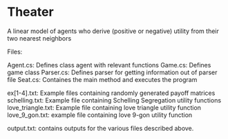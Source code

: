 # Theater
A linear model of agents who derive (positive or negative) utility from their two nearest neighbors

Files:

Agent.cs: Defines class agent with relevant functions
Game.cs: Defines game class
Parser.cs: Defines parser for getting information out of parser file
Seat.cs: Containes the main method and executes the program

ex[1-4].txt: Example files containing randomly generated payoff matrices
schelling.txt: Example file containing Schelling Segregation utility functions
love_triangle.txt: Example file containing love triangle utility function
love_9_gon.txt: example file containing love 9-gon utility function

output.txt: contains outputs for the various files described above.
